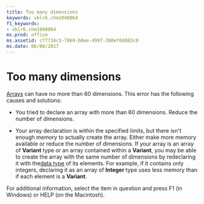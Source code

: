 ```yaml
---
title: Too many dimensions
keywords: vblr6.chm1040064
f1_keywords:
- vblr6.chm1040064
ms.prod: office
ms.assetid: c77734c3-7869-b8ee-4997-380ef68882c0
ms.date: 06/08/2017
---
```



# Too many dimensions

[Arrays](vbe-glossary.md) can have no more than 60 dimensions. This error has the following causes and solutions:



- You tried to declare an array with more than 60 dimensions. Reduce the number of dimensions.
    
- Your array declaration is within the specified limits, but there isn't enough memory to actually create the array. Either make more memory available or reduce the number of dimensions. If your array is an array of **Variant** type or an array contained within a **Variant**, you may be able to create the array with the same number of dimensions by redeclaring it with the[data type](vbe-glossary.md) of its elements. For example, if it contains only integers, declaring it as an array of **Integer** type uses less memory than if each element is a **Variant**.
    

For additional information, select the item in question and press F1 (in Windows) or HELP (on the Macintosh).

